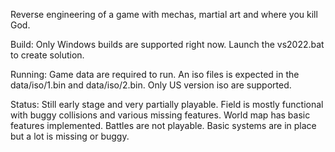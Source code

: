 Reverse engineering of a game with mechas, martial art and where you kill God.

Build:
Only Windows builds are supported right now.
Launch the vs2022.bat to create solution.

Running:
Game data are required to run. An iso files is expected in the data/iso/1.bin and data/iso/2.bin.
Only US version iso are supported.

Status:
Still early stage and very partially playable.
Field is mostly functional with buggy collisions and various missing features.
World map has basic features implemented.
Battles are not playable. Basic systems are in place but a lot is missing or buggy.
